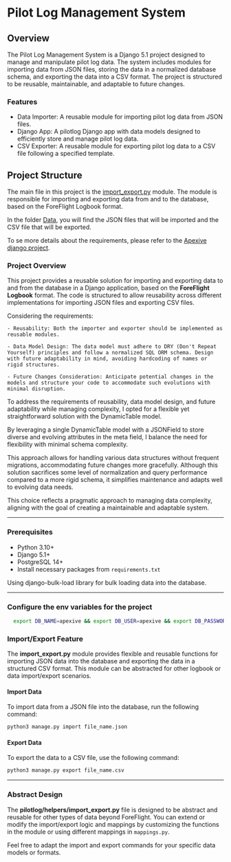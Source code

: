 # Pilot Log Management System
## Overview

The Pilot Log Management System is a Django 5.1 project designed to manage and manipulate pilot log data. The system includes modules for importing data from JSON files, storing the data in a normalized database schema, and exporting the data into a CSV format. The project is structured to be reusable, maintainable, and adaptable to future changes.

### Features

- Data Importer: A reusable module for importing pilot log data from JSON files.
- Django App: A pilotlog Django app with data models designed to efficiently store and manage pilot log data.
- CSV Exporter: A reusable module for exporting pilot log data to a CSV file following a specified template.

## Project Structure

The main file in this project is the [import_export.py](apps/pilotlog/helpers/import_export.py)  module.
The module is responsible for importing and exporting data from and to the database, based on the ForeFlight Logbook format.

In the folder [Data](Data), you will find the JSON files that will be imported and the CSV file that will be exported.

To se more details about the requirements, please refer to the [Apexive django project](https://us.apexive.com/coding-test-assignments).

### Project Overview
This project provides a reusable solution for importing and exporting data to and from the database in a Django application, based on the **ForeFlight Logbook** format. 
The code is structured to allow reusability across different implementations for importing JSON files and exporting CSV files.

Considering the requirements:

    - Reusability: Both the importer and exporter should be implemented as reusable modules.

    - Data Model Design: The data model must adhere to DRY (Don't Repeat Yourself) principles and follow a normalized SQL ORM schema. Design with future adaptability in mind, avoiding hardcoding of names or rigid structures.

    - Future Changes Consideration: Anticipate potential changes in the models and structure your code to accommodate such evolutions with minimal disruption.


To address the requirements of reusability, data model design, and future adaptability while managing complexity, I opted for a flexible yet straightforward solution with the DynamicTable model. 

By leveraging a single DynamicTable model with a JSONField to store diverse and evolving attributes in the meta field, I balance the need for flexibility with minimal schema complexity. 

This approach allows for handling various data structures without frequent migrations, accommodating future changes more gracefully. Although this solution sacrifices some level of normalization and query performance compared to a more rigid schema, it simplifies maintenance and adapts well to evolving data needs. 

This choice reflects a pragmatic approach to managing data complexity, aligning with the goal of creating a maintainable and adaptable system.

---

### Prerequisites
- Python 3.10+
- Django 5.1+
- PostgreSQL 14+
- Install necessary packages from `requirements.txt`

Using django-bulk-load library for bulk loading data into the database.

---

### Configure the env variables for the project

```bash
  export DB_NAME=apexive && export DB_USER=apexive && export DB_PASSWORD='dbpass' && export DB_HOST=ip_db && export SECRET_KEY="secretpassrnd"
```


### Import/Export Feature

The **import_export.py** module provides flexible and reusable functions for importing JSON data into the database and exporting the data in a structured CSV format. This module can be abstracted for other logbook or data import/export scenarios.

#### Import Data
To import data from a JSON file into the database, run the following command:

```bash
python3 manage.py import file_name.json
```

#### Export Data
To export the data to a CSV file, use the following command:

```bash
python3 manage.py export file_name.csv
```

---

### Abstract Design
The **pilotlog/helpers/import_export.py** file is designed to be abstract and reusable for other types of data beyond ForeFlight. You can extend or modify the import/export logic and mappings by customizing the functions in the module or using different mappings in `mappings.py`.

Feel free to adapt the import and export commands for your specific data models or formats.